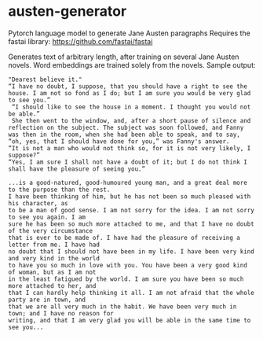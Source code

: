 # austen-generator
Pytorch language model to generate Jane Austen paragraphs
Requires the fastai library: https://github.com/fastai/fastai

Generates text of arbitrary length, after training on several Jane Austen novels.  Word embeddings are trained solely from the novels. 
Sample output:

    "Dearest believe it."
    “I have no doubt, I suppose, that you should have a right to see the house. I am not so fond as I do; but I am sure you would be very glad to see you.” 
     “I should like to see the house in a moment. I thought you would not be able.”
     She then went to the window, and, after a short pause of silence and reflection on the subject. The subject was soon followed, and Fanny was then in the room, when she had been able to speak, and to say, “oh, yes, that I should have done for you,” was Fanny's answer.
    “It is not a man who would not think so, for it is not very likely, I suppose?” 
    “Yes, I am sure I shall not have a doubt of it; but I do not think I shall have the pleasure of seeing you.”
    
    ...is a good-natured, good-humoured young man, and a great deal more to the purpose than the rest. 
    I have been thinking of him, but he has not been so much pleased with his character, as 
    to be a man of good sense. I am not sorry for the idea. I am not sorry to see you again. I am
    sure he has been so much more attached to me, and that I have no doubt of the very circumstance
    that is ever to be made of. I have had the pleasure of receiving a letter from me. I have had
    no doubt that I should not have been in my life. I have been very kind and very kind in the world
    to have you so much in love with you. You have been a very good kind of woman, but as I am not
    in the least fatigued by the world. I am sure you have been so much more attached to her, and
    that I can hardly help thinking it all. I am not afraid that the whole party are in town, and
    that we are all very much in the habit. We have been very much in town; and I have no reason for
    writing, and that I am very glad you will be able in the same time to see you...
